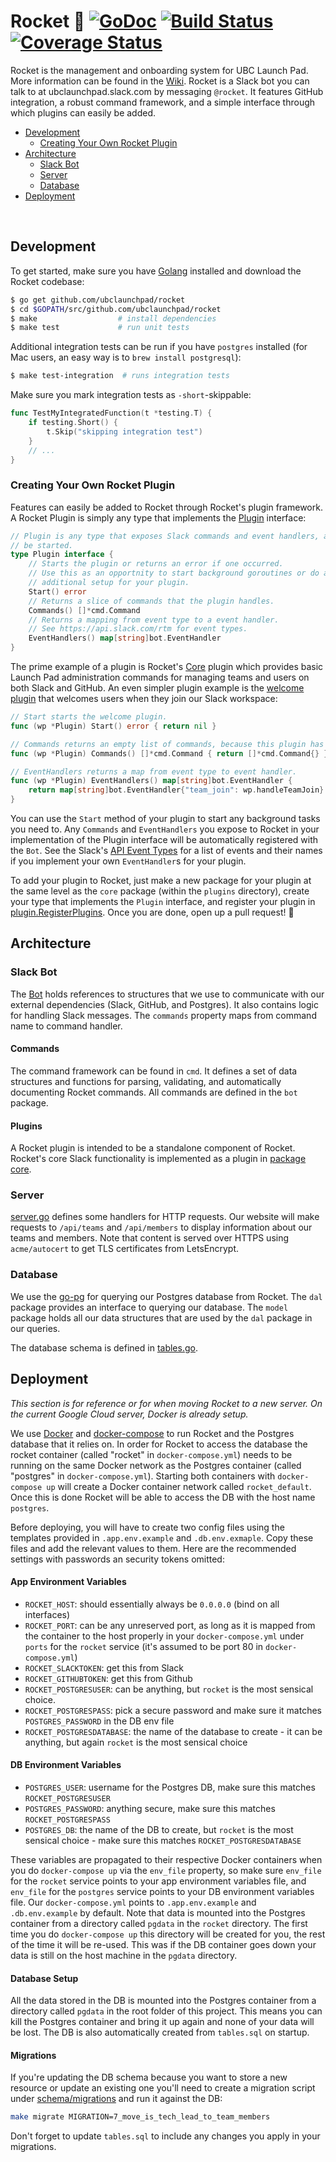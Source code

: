 # Rocket 🚀 [![GoDoc](https://godoc.org/github.com/ubclaunchpad/rocket?status.svg)](https://godoc.org/github.com/ubclaunchpad/rocket) [![Build Status](https://travis-ci.org/ubclaunchpad/rocket.svg?branch=master)](https://travis-ci.org/ubclaunchpad/rocket) [![Coverage Status](https://coveralls.io/repos/github/ubclaunchpad/rocket/badge.svg?branch=master)](https://coveralls.io/github/ubclaunchpad/rocket?branch=master)

Rocket is the management and onboarding system for UBC Launch Pad. More information can be found in the [Wiki](https://github.com/ubclaunchpad/rocket/wiki). Rocket is a Slack bot you can talk to at ubclaunchpad.slack.com by messaging `@rocket`. It features GitHub integration, a robust command framework, and a simple interface through which plugins can easily be added.

- [Development](#development)
	- [Creating Your Own Rocket Plugin](#creating-your-own-rocket-plugin)
- [Architecture](#architecture)
	- [Slack Bot](#slack-bot)
	- [Server](#server)
	- [Database](#database)
- [Deployment](#deployment)

<br>

## Development

To get started, make sure you have [Golang](https://golang.org/doc/install#install) installed and download the Rocket codebase:

```bash
$ go get github.com/ubclaunchpad/rocket
$ cd $GOPATH/src/github.com/ubclaunchpad/rocket
$ make                  # install dependencies
$ make test             # run unit tests
```

Additional integration tests can be run if you have `postgres` installed (for Mac users, an easy way is to `brew install postgresql`):

```bash
$ make test-integration  # runs integration tests
```

Make sure you mark integration tests as `-short`-skippable:

```go
func TestMyIntegratedFunction(t *testing.T) {
	if testing.Short() {
		t.Skip("skipping integration test")
	}
	// ...
}
```

### Creating Your Own Rocket Plugin

Features can easily be added to Rocket through Rocket's plugin framework. A Rocket Plugin is simply any type that implements the [Plugin](plugin/plugin.go) interface:

```go
// Plugin is any type that exposes Slack commands and event handlers, and can
// be started.
type Plugin interface {
	// Starts the plugin or returns an error if one occurred.
	// Use this as an opportnity to start background goroutines or do any other
	// additional setup for your plugin.
	Start() error
	// Returns a slice of commands that the plugin handles.
	Commands() []*cmd.Command
	// Returns a mapping from event type to a event handler.
	// See https://api.slack.com/rtm for event types.
	EventHandlers() map[string]bot.EventHandler
}
```

The prime example of a plugin is Rocket's [Core](plugins/core/core.go) plugin which provides basic Launch Pad administration commands for managing teams and users on both Slack and GitHub. An even simpler plugin example is the [welcome plugin](plugins/welcome/welcome.go) that welcomes users when they join our Slack workspace:

```go
// Start starts the welcome plugin.
func (wp *Plugin) Start() error { return nil }

// Commands returns an empty list of commands, because this plugin has no commands.
func (wp *Plugin) Commands() []*cmd.Command { return []*cmd.Command{} }

// EventHandlers returns a map from event type to event handler.
func (wp *Plugin) EventHandlers() map[string]bot.EventHandler {
	return map[string]bot.EventHandler{"team_join": wp.handleTeamJoin}
}
```

You can use the `Start` method of your plugin to start any background tasks you need to. Any `Commands` and `EventHandlers` you expose to Rocket in your implementation of the Plugin interface will be automatically registered with the `Bot`. See the Slack's [API Event Types](https://api.slack.com/events) for a list of events and their names if you implement your own `EventHandler`s for your plugin.

To add your plugin to Rocket, just make a new package for your plugin at the same level as the `core` package (within the `plugins` directory), create your type that implements the `Plugin` interface, and register your plugin in [plugin.RegisterPlugins](plugin/plugin.go). Once you are done, open up a pull request! :tada:

## Architecture

### Slack Bot

The [Bot](bot/bot.go) holds references to structures that we use to communicate with our external dependencies (Slack, GitHub, and Postgres). It also contains logic for handling Slack messages. The `commands` property maps from command name to command handler.

#### Commands

The command framework can be found in `cmd`. It defines a set of data structures and functions for parsing, validating, and automatically documenting Rocket commands. All commands are defined in the `bot` package.

#### Plugins

A Rocket plugin is intended to be a standalone component of Rocket. Rocket's core Slack functionality is implemented as a plugin in [package core](plugins/core).

### Server

[server.go](server/server.go) defines some handlers for HTTP requests. Our website will make requests to `/api/teams` and `/api/members` to display information about our teams and members. Note that content is served over HTTPS using `acme/autocert` to get TLS certificates from LetsEncrypt.

### Database

We use the [go-pg](https://github.com/go-pg/pg) for querying our Postgres database from Rocket. The `dal` package provides an interface to querying our database. The `model` package holds all our data structures that are used by the `dal` package in our queries.

The database schema is defined in [tables.go](schema/tables.sql).

## Deployment

_This section is for reference or for when moving Rocket to a new server. On the current Google Cloud server, Docker is already setup._

We use [Docker](https://docs.docker.com/install/) and [docker-compose](https://docs.docker.com/compose/install/) to run Rocket and the Postgres database that it relies on. In order for Rocket to access the database the rocket container (called "rocket" in `docker-compose.yml`) needs to be running on the same Docker network as the Postgres container (called "postgres" in `docker-compose.yml`). Starting both containers with `docker-compose up` will create a Docker container network called `rocket_default`. Once this is done Rocket will be able to access the DB with the host name `postgres`.

Before deploying, you will have to create two config files using the templates provided in `.app.env.example` and `.db.env.exmaple`. Copy these files and add the relevant values to them. Here are the recommended settings with passwords an security tokens omitted:

#### App Environment Variables

* `ROCKET_HOST`: should essentially always be `0.0.0.0` (bind on all interfaces)
* `ROCKET_PORT`: can be any unreserved port, as long as it is mapped from the container to the host properly in your `docker-compose.yml` under `ports` for the `rocket` service (it's assumed to be port 80 in `docker-compose.yml`)
* `ROCKET_SLACKTOKEN`: get this from Slack
* `ROCKET_GITHUBTOKEN`: get this from Github
* `ROCKET_POSTGRESUSER`: can be anything, but `rocket` is the most sensical choice.
* `ROCKET_POSTGRESPASS`: pick a secure password and make sure it matches `POSTGRES_PASSWORD` in the DB env file
* `ROCKET_POSTGRESDATABASE`: the name of the database to create - it can be anything, but again `rocket` is the most sensical choice

#### DB Environment Variables

* `POSTGRES_USER`: username for the Postgres DB, make sure this matches `ROCKET_POSTGRESUSER`
* `POSTGRES_PASSWORD`: anything secure, make sure this matches `ROCKET_POSTGRESPASS`
* `POSTGRES_DB`: the name of the DB to create, but `rocket` is the most sensical choice - make sure this matches `ROCKET_POSTGRESDATABASE`

These variables are propagated to their respective Docker containers when you do `docker-compose up` via the `env_file` property, so make sure `env_file` for the `rocket` service points to your app environment variables file, and `env_file` for the `postgres` service points to your DB environment variables file. Our `docker-compose.yml` points to `.app.env.example` and `.db.env.example` by default. Note that data is mounted into the Postgres container from a directory called `pgdata` in the `rocket` directory. The first time you do `docker-compose up` this directory will be created for you, the rest of the time it will be re-used. This was if the DB container goes down your data is still on the host machine in the `pgdata` directory.

#### Database Setup

All the data stored in the DB is mounted into the Postgres container from a directory called `pgdata` in the root folder of this project. This means you can kill the Postgres container and bring it up again and none of your data will be lost. The DB is also automatically created from `tables.sql` on startup.

#### Migrations

If you're updating the DB schema because you want to store a new resource or update an existing one you'll need to create a migration script under [schema/migrations](schema/migrations) and run it against the DB:

```bash
make migrate MIGRATION=7_move_is_tech_lead_to_team_members
```

Don't forget to update `tables.sql` to include any changes you apply in your migrations.
